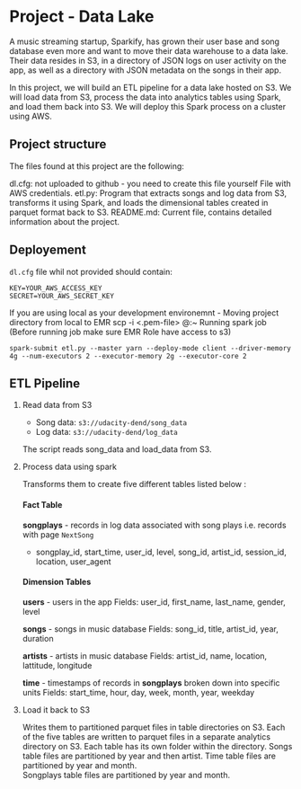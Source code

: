 
# Project - Data Lake
A music streaming startup, Sparkify, has grown their user base and song database even more and want to move their data warehouse to a data lake. Their data resides in S3, in a directory of JSON logs on user activity on the app, as well as a directory with JSON metadata on the songs in their app.

In this project, we will build an ETL pipeline for a data lake hosted on S3. We will load data from S3, process the data into analytics tables using Spark, and load them back into S3. We will deploy this Spark process on a cluster using AWS.

## Project structure
The files found at this project are the following:

dl.cfg: not uploaded to github - you need to create this file yourself File with AWS credentials.
etl.py: Program that extracts songs and log data from S3, transforms it using Spark, and loads the dimensional tables created in parquet format back to S3.
README.md: Current file, contains detailed information about the project.

## Deployement

`dl.cfg` file whil not provided should contain:

```
KEY=YOUR_AWS_ACCESS_KEY
SECRET=YOUR_AWS_SECRET_KEY
```

If you are using local as your development environemnt - Moving project directory from local to EMR 
     scp -i <.pem-file> <Local-Path> <username>@<EMR-MasterNode-Endpoint>:~<EMR-path>
Running spark job (Before running job make sure EMR Role have access to s3)

    spark-submit etl.py --master yarn --deploy-mode client --driver-memory 4g --num-executors 2 --executor-memory 2g --executor-core 2

## ETL Pipeline
    
1.  Read data from S3
    
    -   Song data:  `s3://udacity-dend/song_data`
    -   Log data:  `s3://udacity-dend/log_data`
    
    The script reads song_data and load_data from S3.
    
2.  Process data using spark
    
    Transforms them to create five different tables listed below : 
    #### Fact Table
    **songplays**  - records in log data associated with song plays i.e. records with page  `NextSong`
    - songplay_id, start_time, user_id, level, song_id, artist_id, session_id, location, user_agent
    
    #### Dimension Tables
    **users**  - users in the app
    Fields:  user_id, first_name, last_name, gender, level
    
    **songs**  - songs in music database
    Fields: song_id, title, artist_id, year, duration
    
    **artists**  - artists in music database
    Fields: artist_id, name, location, lattitude, longitude
    
    **time**  - timestamps of records in  **songplays**  broken down into specific units
    Fields: start_time, hour, day, week, month, year, weekday
 
    
    
3.  Load it back to S3

     Writes them to partitioned parquet files in table directories on S3.
     Each of the five tables are written to parquet files in a separate analytics directory on S3. Each table has its own folder within        the directory. Songs table files are partitioned by year and then artist. Time table files are partitioned by year and month.         
     Songplays table files are partitioned by year and month.